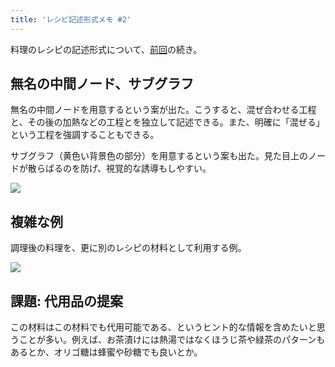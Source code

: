 ```yaml
---
title: 'レシピ記述形式メモ #2'
---
```

料理のレシピの記述形式について、[前回](https://r7kamura.com/articles/2022-05-13-mermaid-recipe-memo)の続き。

無名の中間ノード、サブグラフ
--------------

無名の中間ノードを用意するという案が出た。こうすると、混ぜ合わせる工程と、その後の加熱などの工程とを独立して記述できる。また、明確に「混ぜる」という工程を強調することもできる。

サブグラフ（黄色い背景色の部分）を用意するという案も出た。見た目上のノードが散らばるのを防げ、視覚的な誘導もしやすい。

![](https://lh3.googleusercontent.com/2rGX6EmmxKZvJJiMu5lRodct6bs00f0P1B4kCyr76wQmbC1db2K_BKqIICHRdhuT8erNJ1GfIZiZwRimCHoprP2TAr-rJwvsKWiod0VI479EM-jPqDmnb70l6sUDG4p0efadakNs3QoKwcoy_fvNHhd_Scv3GZB3TwoKMVket9vYPQm6N2S-yyog)

複雑な例
----

調理後の料理を、更に別のレシピの材料として利用する例。

![](https://lh4.googleusercontent.com/ojZzJrHg-9wMmRzQPQJf3hTy5FIYTDwCsxWIz412B27Zx41Y50Y13oikQ_JOupJev8QSu-cp4rUdGFtsLcqdPvMb898rTe8VCAarsEkPG6LAVC0SyBF0BexchYT0En6CT1TqzhDs0zzB9Fdan_VK9_qFrNajEeUJWjcgekJ3FWqElpL7vVylmF8u)

課題: 代用品の提案
----------

この材料はこの材料でも代用可能である、というヒント的な情報を含めたいと思うことが多い。例えば、お茶漬けには熱湯ではなくほうじ茶や緑茶のパターンもあるとか、オリゴ糖は蜂蜜や砂糖でも良いとか。

